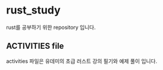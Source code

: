 # rust_study

rust를 공부하기 위한 repository 입니다.

## ACTIVITIES file 

activities 파일은 유데미의 초급 러스트 강의 필기와 예제 풀이 입니다.
